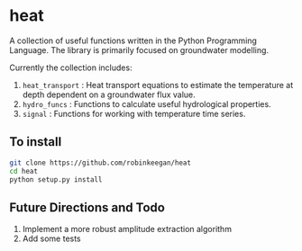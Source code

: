 # heat

A collection of useful functions written in the Python Programming Language. The library is primarily focused on groundwater modelling.

Currently the collection includes:

1. `heat_transport` : Heat transport equations to estimate the temperature at depth dependent on a groundwater flux value.
2. `hydro_funcs` : Functions to calculate useful hydrological properties.
3. `signal` : Functions for working with temperature time series.


## To install

```bash
git clone https://github.com/robinkeegan/heat
cd heat
python setup.py install
```

## Future Directions and Todo
1. Implement a more robust amplitude extraction algorithm
2. Add some tests
